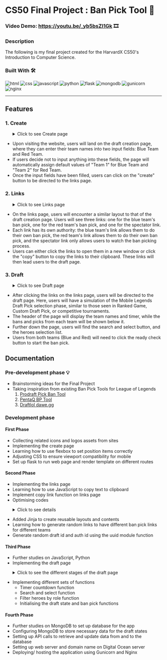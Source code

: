 # CS50 Final Project : Ban Pick Tool 📃
### Video Demo: https://youtu.be/_yb5bsZI1Gk 🎞️
### Description
The following is my final project created for the HarvardX CS50's Introduction to Computer Science.

### Built With 🛠️
<p style="left-align">
<img src="https://img.shields.io/badge/HTML5-E34F26.svg?style=for-the-badge&logo=HTML5&logoColor=white" alt="html">
<img src="https://img.shields.io/badge/CSS3-1572B6.svg?style=for-the-badge&logo=CSS3&logoColor=white" alt="css">
<img src="https://img.shields.io/badge/JavaScript-F7DF1E.svg?style=for-the-badge&logo=JavaScript&logoColor=black" alt="javascript">
<img src="https://img.shields.io/badge/Python-3776AB.svg?style=for-the-badge&logo=Python&logoColor=white" alt="python">
<img src="https://img.shields.io/badge/Flask-000000.svg?style=for-the-badge&logo=Flask&logoColor=white" alt="flask">
<img src="https://img.shields.io/badge/MongoDB-47A248.svg?style=for-the-badge&logo=MongoDB&logoColor=white" alt="mongodb">
<img src="https://img.shields.io/badge/Gunicorn-499848.svg?style=for-the-badge&logo=Gunicorn&logoColor=white" alt="gunicorn">
<img src="https://img.shields.io/badge/NGINX-009639.svg?style=for-the-badge&logo=NGINX&logoColor=white" alt="nginx">
</p>

---
## Features
### 1. Create
<ul>
<details><summary>Click to see Create page</summary>
<img src="https://user-images.githubusercontent.com/77521992/231419672-865a00d5-f04b-4cc2-a2ae-dd886d04f605.png" alt="create" width="75%">
</details>
</ul>

- Upon visiting the website, users will land on the draft creation page, where they can enter their team names into two input fields: Blue Team and Red Team.
- If users decide not to input anything into these fields, the page will automatically assign default values of "Team 1" for Blue Team and "Team 2" for Red Team.
- Once the input fields have been filled, users can click on the "create" button to be directed to the links page.

### 2. Links
<ul>
<details><summary>Click to see Links page</summary>
<img src="https://user-images.githubusercontent.com/77521992/231419751-30a06829-fc6c-4d90-bbc7-1a8ab4dcfafb.png" alt="links" width="75%">
</details>
</ul>

- On the links page, users will encounter a similar layout to that of the draft creation page. Users will see three links: one for the blue team's ban pick, one for the red team's ban pick, and one for the spectator link.
- Each link has its own authority: the blue team's link allows them to do their own ban pick, the red team's link allows them to do their own ban pick, and the spectator link only allows users to watch the ban picking process.
- Users can either click the links to open them in a new window or click the "copy" button to copy the links to their clipboard. These links will then lead users to the draft page.

### 3. Draft
<ul>
<details><summary>Click to see Draft page</summary>
<img src="https://user-images.githubusercontent.com/77521992/231419866-e11dc03b-7089-4930-b059-1226d3b67ae7.png" alt="draft" width="75%">
</details>
</ul>

- After clicking the links on the links page, users will be directed to the draft page. Here, users will have a simulation of the Mobile Legends Draft Pick selection phase, similar to those seen in Ranked Game, Custom Draft Pick, or competitive tournaments.
- The header of the page will display the team names and timer, while the bans and picks from each team will be shown below it.
- Further down the page, users will find the search and select button, and the heroes selection list.
- Users from both teams (Blue and Red) will need to click the ready check button to start the ban pick.

## Documentation
### Pre-development phase 💡
- Brainstorming ideas for the Final Project
- Taking inspiration from existing Ban Pick Tools for League of Legends
    1. [Prodraft Pick Ban Tool](http://prodraft.leagueoflegends.com/)
    2. [PentaQ BP Tool](https://data.pentaq.com/BP)
    3. [Draftlol dawe.gg](https://draftlol.dawe.gg/)

### Development phase
#### First Phase
- Collecting related icons and logos assets from sites
- Implementing the create page
- Learning how to use flexbox to set position items correctly
- Adjusting CSS to ensure viewport compatibility for mobile
- Set up flask to run web page and render template on different routes

#### Second Phase
- Implementing the links page
- Learning how to use JavaScript to copy text to clipboard
- Implement copy link function on links page
- Optimising codes
<ul>
<details><summary>Click to see details</summary>
Before

```javascript
// When copy button is clicked, copy link to clipboard
document.getElementById('blue_copy').addEventListener('click', function () {
    let getLink = document.getElementById('blue_link');
    getLink.select();
    navigator.clipboard.writeText(getLink.value);
});

document.getElementById('red_copy').addEventListener('click', function () {
    let getLink = document.getElementById('red_link');
    getLink.select();
    navigator.clipboard.writeText(getLink.value);
});

document.getElementById('spec_copy').addEventListener('click', function () {
    let getLink = document.getElementById('spec_link');
    getLink.select();
    navigator.clipboard.writeText(getLink.value);
});
```

<details><summary>After</summary>

```javascript
// When copy button is clicked, copy link to clipboard
document.querySelectorAll('.copy').forEach(button => {
    button.onclick = () => {
        const getLink = document.getElementById(button.dataset.linkid);
        getLink.select();
        navigator.clipboard.writeText(getLink.value);
    }
});
```
</details>
</ul>

- Added Jinja to create reusable layouts and contents
- Learning how to generate random links to have different ban pick links for different teams
- Generate random draft id and auth id using the uuid module function

#### Third Phase
- Further studies on JavaScript, Python
- Implementing the draft page
<ul>
<details><summary>Click to see the different stages of the draft page</summary
Version 1
<br>
<img src="https://user-images.githubusercontent.com/77521992/228210090-877e30db-7436-4437-b8ae-1b0b20a81fec.png" alt="v1" width="75%">

- Outlining the overall looks of the draft page
- The draft page consists of:
    - ***Team names***, ***timer***, and ***hero bans*** on the header section; and
    - ***Heroes selection list*** in the body section
<br>
<details><summary>Version 2</summary>

<img src="https://user-images.githubusercontent.com/77521992/228210125-eea20764-ddb9-4174-945b-ecf3b063817f.png" alt="v2" width="75%">
    
- Replace the text placeholders for hero bans to circle thumbnails
- Added a subtext below the timer to indicate ban/pick sides
</details>

<details><summary>Version 3</summary>

<img src="https://user-images.githubusercontent.com/77521992/228210137-9d32c895-cf2d-4384-8048-fbeaf4cc4eac.png" alt="v3" width="75%">
    
- Added a grey container to the page for better clarity
</details>

<details><summary>Version 4</summary>

<img src="https://user-images.githubusercontent.com/77521992/228210147-4c367744-f187-420d-9b84-9412bd1bfcfa.png" alt="v4" width="75%">
    
- Replaced the circle thumbnails for hero bans to infoboxes for better styling
</details>

<details><summary>Version 5</summary>

<img src="https://user-images.githubusercontent.com/77521992/228213774-20e459e0-5eee-4cda-9b67-abc57c12736c.png" alt="v5" width="75%">
    
- Enhanced styling for the header of the page
- Added shadows on infoboxes and hero icons
</details>
    
<details><summary>Version 6 (Final Version)</summary>

<img src="https://user-images.githubusercontent.com/77521992/231420359-d3cc7d28-31dc-4a60-b398-008e795b8bff.png" alt="v6 final version" width="75%">

- Final version of the draft page
- Added ban mark overlay for heroes ban
- Added hero name overlay in infoboxes
- Added search function and scroll bar for heroes selection list
- Added highlight bars to indicate ban/ pick turn
</details>
</ul>

- Implementing different sets of functions
    - Timer countdown function
    - Search and select function
    - Filter heroes by role function
    - Initialising the draft state and ban pick functions

#### Fourth Phase
- Further studies on MongoDB to set up database for the app
- Configuring MongoDB to store necessary data for the draft states
- Setting up API calls to retrieve and update data from and to the database
- Setting up web server and domain name on Digital Ocean server
- Deploying/ hosting the application using Gunicorn and Nginx
